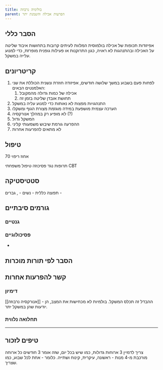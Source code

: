 ```yaml
---
title: בולימיה נרבוזה
parent: הפרעות אכילה והשמנת יתר
---
```



## הסבר כללי
אפיזודות תכופות של אכילה בולמוסית המלוות לעיתים קרובות בתחושות איבוד
שליטה על האכילה ובהתנהגות לא ראויה, כגון התרוקנות או פעילות גופנית מופרזת, כדי למנוע עלייה במשקל. 

## קריטריונים
1. לפחות פעם בשבוע במשך שלושה חודשים, אפיזודה חוזרת ונשנית הכוללת את שני האלמנטים הבאים:
	1. אכילה של כמות גדולה מהמקובל
	2. תחושת אובדן שליטה בזמן זה
2. התנהגויות מפצות לא נאותות כדי למנוע עליה במשקל
3. הערכה עצמית מושפעת במידה מוגזמת מצורת הגוף ומשקלו
4. לא מופיע רק במהלך אנורקסיה (?)
5. המשקל גדול
6. ההפרעה גורמת שיבוש משמעותי קליני
7. לא מתאים להפרעות אחרות
## טיפול
70 אחוז ריפוי

תרופות נגד פסיכוזה
טיפול משפחתי
CBT

## סטטיסטיקה
תפוצה כללית - 
נשים - , גברים - 
## גורמים סיבתיים
### גנטיים
### פסיכולוגיים
* 
## הסבר לפי תורות מוכרות


## קשר להפרעות אחרות

### דימיון
[[אנורקסיה נרבוזה]] - ההבדל זה תכלס המשקל. בולמיות לא מכחישות את המצב, הן יודעות שהן במשקל יתר.
### תחלואה נלווית



___ 
## טיפים לזכור
צריך לדמיין 3 ארוחות גדולות, כמו שיש בכל יום, שזה אומר 3 חודשים
כל ארוחה מורכבת מ-4 מנות - ראשונה, עיקרית, קינוח ושתייה. כלומר - אחת לכל שבוע, כמו שצריך.



<script src="https://utteranc.es/client.js"
        repo="AdiShamir/AdiShamir.github.io"
        issue-term="pathname"
        label="comment"
        theme="github-dark"
        crossorigin="anonymous"
        async>
</script>
